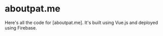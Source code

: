 # aboutpat.me

Here's all the code for [aboutpat.me]. It's built using Vue.js and deployed using Firebase.
